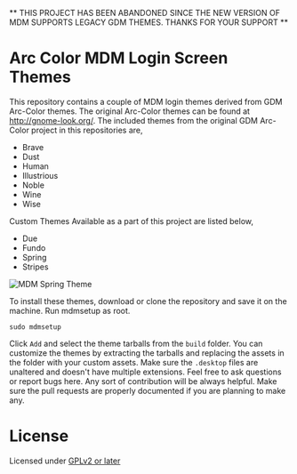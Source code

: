 ** THIS PROJECT HAS BEEN ABANDONED SINCE THE NEW VERSION OF MDM SUPPORTS LEGACY GDM THEMES. THANKS FOR YOUR SUPPORT **

Arc Color MDM Login Screen Themes
==========================

This repository contains a couple of MDM login themes derived from GDM Arc-Color themes. The original Arc-Color themes can be found at http://gnome-look.org/. The included themes from the original GDM Arc-Color project in this repositories are,

* Brave
* Dust
* Human
* Illustrious
* Noble
* Wine
* Wise

Custom Themes Available as a part of this project are listed below,

* Due
* Fundo
* Spring
* Stripes

![MDM Spring Theme](https://raw.github.com/subinsebastien/rowfiles/master/6.9.12/mdm-spring.jpg "Smooth looking mdm themes")

To install these themes, download or clone the repository and save it on the machine. Run mdmsetup as root.

```sudo mdmsetup```

Click ```Add``` and select the theme tarballs from the ```build``` folder. You can customize the themes by extracting the tarballs and replacing the assets in the folder with your custom assets. Make sure the ```.desktop``` files are unaltered and doesn't have multiple extensions. Feel free to ask questions or report bugs here. Any sort of contribution will be always helpful. Make sure the pull requests are properly documented if you are planning to make any.

License
=======

Licensed under [GPLv2 or later](http://www.gnu.org/licenses/gpl-2.0.html)
